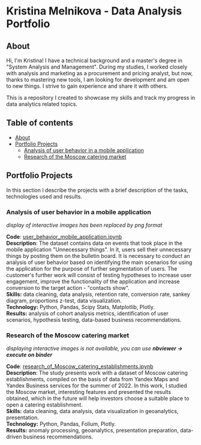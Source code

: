 # Kristina Melnikova - Data Analysis Portfolio

## About

Hi, I'm Kristina! I have a technical background and a master's degree in "System Analysis and Management". During my studies, I worked closely with analysis and marketing as a procurement and pricing analyst, but now, thanks to mastering new tools, I am looking for development and am open to new things. I strive to gain experience and share it with others.

This is a repository I created to showcase my skills and track my progress in data analytics related topics.

## Table of contents
- [About](#about)
- [Portfolio Projects](#portfolio-projects)
    - [Analysis of user behavior in a mobile application](#analysis-of-user-behavior-in-a-mobile-application)
    - [Research of the Moscow catering market](#research-of-the-moscow-catering-market)


## Portfolio Projects
In this section I describe the projects with a brief description of the tasks, technologies used and results.

### Analysis of user behavior in a mobile application

*display of interactive images has been replaced by png format*

**Code**: [user_behavior_mobile_application.ipynb](https://github.com/sokol-kris/data_analysis_portfolio/blob/037264cdc2009357fdc5dfb9eeb77e9077693d04/user_behavior_mobile_application.ipynb)  
**Description**: The dataset contains data on events that took place in the mobile application "Unnecessary things". In it, users sell their unnecessary things by posting them on the bulletin board. It is necessary to conduct an analysis of user behavior based on identifying the main scenarios for using the application for the purpose of further segmentation of users. The customer's further work will consist of testing hypotheses to increase user engagement, improve the functionality of the application and increase conversion to the target action - "contacts show".  
**Skills:** data cleaning, data analysis, retention rate, conversion rate, sankey diagram, proportions z-test, data visualization.  
**Technology:** Python, Pandas, Scipy Stats, Matplotlib, Plotly.  
**Results:** analysis of cohort analysis metrics, identification of user scenarios, hypothesis testing, data-based business recommendations.

### Research of the Moscow catering market

*displaying interactive images is not available, you can use **nbviewer -> execute on binder***

**Code**: [research_of_Moscow_catering_establishments.ipynb](https://github.com/sokol-kris/data_analysis_portfolio/blob/main/research_of_Moscow_catering_establishments.ipynb)  
**Description**: The study presents work with a dataset of Moscow catering establishments, compiled on the basis of data from Yandex Maps and Yandex Business services for the summer of 2022. In this work, I studied the Moscow market, interesting features and presented the results obtained, which in the future will help investors choose a suitable place to open a catering establishment.  
**Skills:** data cleaning, data analysis, data visualization in geoanalytics, presentation.  
**Technology:** Python, Pandas, Folium, Plotly.  
**Results:** anomaly processing, geoanalytics, presentation preparation, data-driven business recommendations.
